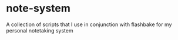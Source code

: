 # note-system
A collection of scripts that I use in conjunction with flashbake for my personal notetaking system
